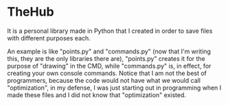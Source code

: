 # TheHub

It is a personal library made in Python that I created in order to save files with different purposes each.

An example is like "points.py" and "commands.py" (now that I'm writing this, they are the only libraries there are), "points.py" creates it for the purpose of "drawing" in the CMD, while "commands.py" is, in effect, for creating your own console commands.
Notice that I am not the best of programmers, because the code would not have what we would call "optimization", in my defense, I was just starting out in programming when I made these files and I did not know that "optimization" existed.
